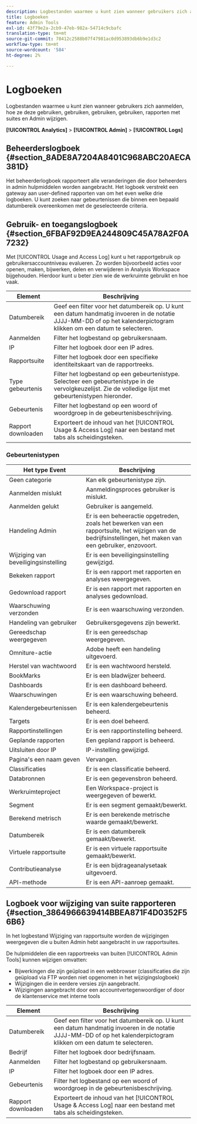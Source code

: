 ```yaml
---
description: Logbestanden waarmee u kunt zien wanneer gebruikers zich aanmelden, hoe ze deze gebruiken, gebruiken, gebruiken, gebruiken, rapporten met suites en Admin wijzigen.
title: Logboeken
feature: Admin Tools
exl-id: 43f79e2a-2cb9-47eb-982a-54714c9cbafc
translation-type: tm+mt
source-git-commit: 78412c2588b07f47981ac0d953893db6b9e1d3c2
workflow-type: tm+mt
source-wordcount: '584'
ht-degree: 2%

---
```


# Logboeken

Logbestanden waarmee u kunt zien wanneer gebruikers zich aanmelden, hoe ze deze gebruiken, gebruiken, gebruiken, gebruiken, rapporten met suites en Admin wijzigen.

**[!UICONTROL Analytics]** > **[!UICONTROL Admin]** > **[!UICONTROL Logs]**

## Beheerderslogboek {#section_8ADE8A7204A8401C968ABC20AECA381D}

Het beheerderlogboek rapporteert alle veranderingen die door beheerders in admin hulpmiddelen worden aangebracht. Het logboek verstrekt een gateway aan user-defined rapporten van om het even welke drie logboeken. U kunt zoeken naar gebeurtenissen die binnen een bepaald datumbereik overeenkomen met de geselecteerde criteria.

## Gebruik- en toegangslogboek {#section_6FBAF92D9EA244809C45A78A2F0A7232}

Met [!UICONTROL Usage and Access Log] kunt u het rapportgebruik op gebruikersaccountniveau evalueren. Zo worden bijvoorbeeld acties voor openen, maken, bijwerken, delen en verwijderen in Analysis Workspace bijgehouden. Hierdoor kunt u beter zien wie de werkruimte gebruikt en hoe vaak.

| Element | Beschrijving |
|---|---|
| Datumbereik | Geef een filter voor het datumbereik op. U kunt een datum handmatig invoeren in de notatie JJJJ-MM-DD of op het kalenderpictogram klikken om een datum te selecteren. |
| Aanmelden | Filter het logbestand op gebruikersnaam. |
| IP | Filter het logboek door een IP adres. |
| Rapportsuite | Filter het logboek door een specifieke identiteitskaart van de rapportreeks. |
| Type gebeurtenis | Filter het logbestand op een gebeurtenistype. Selecteer een gebeurtenistype in de vervolgkeuzelijst. Zie de volledige lijst met gebeurtenistypen hieronder. |
| Gebeurtenis | Filter het logbestand op een woord of woordgroep in de gebeurtenisbeschrijving. |
| Rapport downloaden | Exporteert de inhoud van het [!UICONTROL Usage & Access Log] naar een bestand met tabs als scheidingsteken. |

### Gebeurtenistypen

| Het type Event | Beschrijving |
| --- | --- |
| Geen categorie | Kan elk gebeurtenistype zijn. |
| Aanmelden mislukt | Aanmeldingsproces gebruiker is mislukt. |
| Aanmelden gelukt | Gebruiker is aangemeld. |
| Handeling Admin | Er is een beheeractie opgetreden, zoals het bewerken van een rapportsuite, het wijzigen van de bedrijfsinstellingen, het maken van een gebruiker, enzovoort. |
| Wijziging van beveiligingsinstelling | Er is een beveiligingsinstelling gewijzigd. |
| Bekeken rapport | Er is een rapport met rapporten en analyses weergegeven. |
| Gedownload rapport | Er is een rapport met rapporten en analyses gedownload. |
| Waarschuwing verzonden | Er is een waarschuwing verzonden. |
| Handeling van gebruiker | Gebruikersgegevens zijn bewerkt. |
| Gereedschap weergegeven | Er is een gereedschap weergegeven. |
| Omniture-actie | Adobe heeft een handeling uitgevoerd. |
| Herstel van wachtwoord | Er is een wachtwoord hersteld. |
| BookMarks | Er is een bladwijzer beheerd. |
| Dashboards | Er is een dashboard beheerd. |
| Waarschuwingen | Er is een waarschuwing beheerd. |
| Kalendergebeurtenissen | Er is een kalendergebeurtenis beheerd. |
| Targets | Er is een doel beheerd. |
| Rapportinstellingen | Er is een rapportinstelling beheerd. |
| Geplande rapporten | Een gepland rapport is beheerd. |
| Uitsluiten door IP | IP-instelling gewijzigd. |
| Pagina&#39;s een naam geven | Vervangen. |
| Classificaties | Er is een classificatie beheerd. |
| Databronnen | Er is een gegevensbron beheerd. |
| Werkruimteproject | Een Workspace-project is weergegeven of bewerkt. |
| Segment | Er is een segment gemaakt/bewerkt. |
| Berekend metrisch | Er is een berekende metrische waarde gemaakt/bewerkt. |
| Datumbereik | Er is een datumbereik gemaakt/bewerkt. |
| Virtuele rapportsuite | Er is een virtuele rapportsuite gemaakt/bewerkt. |
| Contributieanalyse | Er is een bijdrageanalysetaak uitgevoerd. |
| API-methode | Er is een API-aanroep gemaakt. |


## Logboek voor wijziging van suite rapporteren {#section_3864966639414BBEA871F4D0352F56B6}

In het logbestand Wijziging van rapportsuite worden de wijzigingen weergegeven die u buiten Admin hebt aangebracht in uw rapportsuites.

De hulpmiddelen die een rapportreeks van buiten [!UICONTROL Admin Tools] kunnen wijzigen omvatten:

* Bijwerkingen die zijn geüpload in een webbrowser (classificaties die zijn geüpload via FTP worden niet opgenomen in het wijzigingslogboek)
* Wijzigingen die in eerdere versies zijn aangebracht.
* Wijzigingen aangebracht door een accountvertegenwoordiger of door de klantenservice met interne tools

| Element | Beschrijving |
|---|---|
| Datumbereik | Geef een filter voor het datumbereik op. U kunt een datum handmatig invoeren in de notatie JJJJ-MM-DD of op het kalenderpictogram klikken om een datum te selecteren. |
| Bedrijf | Filter het logboek door bedrijfsnaam. |
| Aanmelden | Filter het logbestand op gebruikersnaam. |
| IP | Filter het logboek door een IP adres. |
| Gebeurtenis | Filter het logbestand op een woord of woordgroep in de gebeurtenisbeschrijving. |
| Rapport downloaden | Exporteert de inhoud van het [!UICONTROL Usage & Access Log] naar een bestand met tabs als scheidingsteken. |
